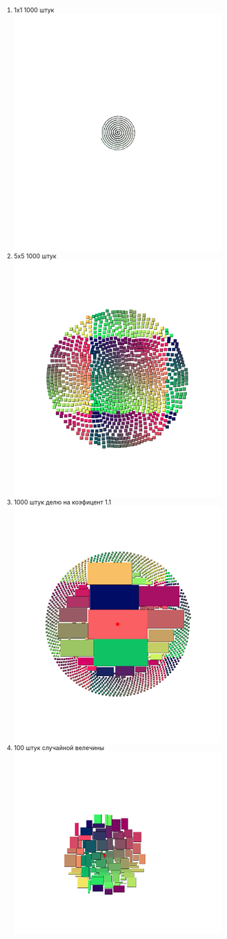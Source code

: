 1. 1x1 1000 штук
![Test image 1](../MyPng1.png)
2. 5x5 1000 штук
![Test image 2](../MyPng2.png)
3. 1000 штук делю на коэфицент 1.1
![Test image 3](../MyPng3.png)
4. 100 штук случайной велечины
![Test image 4](../MyPng4.png)
